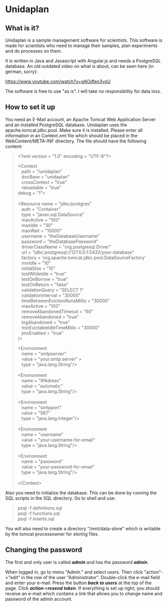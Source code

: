 # Unidaplan

## What is it?

Unidaplan is a sample management software for scientists. This software is made for scientists who need to manage their samples, plan experiments and do processes on them. 

It is written in Java and Javascript with Angular.js and needs a PostgreSQL database. An old outdated video on what is about,
can be seen here (in german, sorry):

https://www.youtube.com/watch?v=gAOdfen3yqU

The software is free to use "as is". I will take no responsibility for data loss.


## How to set it up

You need an E-Mail account, an Apache Tomcat Web Application Server and an installed PostgreSQL database. Unidaplan uses the 
apache.tomcat.jdbc.pool. Make sure it is installed. 
Please enter all information in an Context.xml file which should be placed in the WebContent/META-INF directory.
The file should have the following content:

> &lt;?xml version = "1.0" encoding = "UTF-8"?&gt;
> 
>   &lt;Context <br>
>   &nbsp;&nbsp; path = "/unidaplan" <br>
>   &nbsp;&nbsp; docBase = "unidaplan" <br>
>   &nbsp;&nbsp; crossContext = "true" <br>
>   &nbsp;&nbsp; reloadable = "true" <br>
>    debug = "1"><br>
>	<br>
>  &lt;Resource name = "jdbc/postgres" <br>
>  &nbsp;&nbsp; auth = "Container" <br>
>  &nbsp;&nbsp; type = "javax.sql.DataSource" <br>
>  &nbsp;&nbsp; maxActive = "100" <br>
>  &nbsp;&nbsp; maxIdle = "30" <br>
>  &nbsp;&nbsp; maxWait = "10000" <br>
>  &nbsp;&nbsp; username = "theDatabaseUsername" <br>
>  &nbsp;&nbsp; password = "theDatabasePassword" <br>
>  &nbsp;&nbsp; driverClassName = "org.postgresql.Driver" <br>
>  &nbsp;&nbsp; url = "jdbc:postgresql://127.0.0.1:5432/your-database" <br>
>  &nbsp;&nbsp; factory = 'org.apache.tomcat.jdbc.pool.DataSourceFactory' <br>
>  &nbsp;&nbsp; minIdle = "10" <br>
>  &nbsp;&nbsp; initialSize = "10" <br>
>  &nbsp;&nbsp; testWhileIdle = "true" <br>
>  &nbsp;&nbsp; testOnBorrow = "true" <br>
>  &nbsp;&nbsp; testOnReturn = "false"<br>
>  &nbsp;&nbsp; validationQuery = "SELECT 1" <br>
>  &nbsp;&nbsp; validationInterval = "30000" <br>
>  &nbsp;&nbsp; timeBetweenEvictionRunsMillis = "30000" <br>
>  &nbsp;&nbsp; maxActive = "100" <br>
>  &nbsp;&nbsp; removeAbandonedTimeout = "60" <br>
>  &nbsp;&nbsp; removeAbandoned = "true" <br>
>  &nbsp;&nbsp; logAbandoned = "true" <br>
>  &nbsp;&nbsp; minEvictableIdleTimeMillis = "30000" <br>
>  &nbsp;&nbsp; jmxEnabled = "true" <br>
> /&gt; 
>             
>
> &lt;Environment <br>
> &nbsp;&nbsp; name = "smtpserver" <br>
> &nbsp;&nbsp; value = "your.smtp.server" > <br>
> &nbsp;&nbsp; type = "java.lang.String"/> <br>
> &nbsp;&nbsp; <br>
> &lt;Environment <br>
> &nbsp;&nbsp; name = "IPAdress" <br>
> &nbsp;&nbsp; value = "automatic" <br>
> &nbsp;&nbsp; type = "java.lang.String"/&gt; <br>
> &nbsp;&nbsp; <br>
> &lt;Environment <br>
> &nbsp;&nbsp; name = "smtpport" <br>
> &nbsp;&nbsp; value = "587" <br>
> &nbsp;&nbsp; type = "java.lang.Integer"/&gt;  <br> 
> &nbsp;&nbsp; <br>
> &lt;Environment <br>
> &nbsp;&nbsp; name = "username" <br>
> &nbsp;&nbsp; value = "your-username-for-email" <br>
> &nbsp;&nbsp; type = "java.lang.String"/&gt;  <br> 
> &nbsp;&nbsp; <br>
> &lt;Environment <br>
> &nbsp;&nbsp; name = "password" <br>
> &nbsp;&nbsp; value = "your-password-for-email" <br>
> &nbsp;&nbsp; type = "java.lang.String"/&gt;  <br>           
> &lt;/Context&gt;

Also you need to initialize the database. This can be done by running the SQL scripts in the SQL directory. Go to shell and use:
> psql -f definitions.sql <br/>
> psql -f functions.sql <br/>
> psql -f inserts.sql <br/>

You will also need to create a directory "/mnt/data-store" which is writable by the tomcat processowner for storing files.

## Changing the password

The first and only user is called ***admin*** and has the password ***admin***. 

When logged in, go to menu "Admin." and select users. Then click "action"->"edit" in the row of the user "Administrator". Double-click the e-mail field and enter your e-mail. Press the button ***back to users*** at the top of the page. Click ***action***->***resend token***. If everything is set up right, you should receive an e-mail which contains a link that allows you to change name and password of the admin account. 
